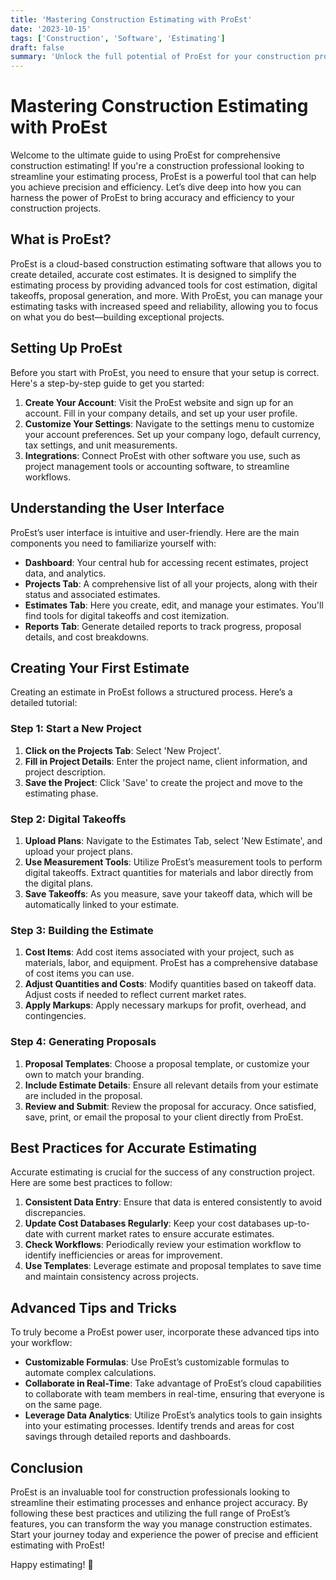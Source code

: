 ```yaml
---
title: 'Mastering Construction Estimating with ProEst'
date: '2023-10-15'
tags: ['Construction', 'Software', 'Estimating']
draft: false
summary: 'Unlock the full potential of ProEst for your construction projects with our comprehensive guide. Learn best practices, tips, and tricks for accurate and efficient estimating.'
---
```


# Mastering Construction Estimating with ProEst

Welcome to the ultimate guide to using ProEst for comprehensive construction estimating! If you're a construction professional looking to streamline your estimating process, ProEst is a powerful tool that can help you achieve precision and efficiency. Let’s dive deep into how you can harness the power of ProEst to bring accuracy and efficiency to your construction projects.

## What is ProEst?

ProEst is a cloud-based construction estimating software that allows you to create detailed, accurate cost estimates. It is designed to simplify the estimating process by providing advanced tools for cost estimation, digital takeoffs, proposal generation, and more. With ProEst, you can manage your estimating tasks with increased speed and reliability, allowing you to focus on what you do best—building exceptional projects.

## Setting Up ProEst

Before you start with ProEst, you need to ensure that your setup is correct. Here's a step-by-step guide to get you started:

1. **Create Your Account**: Visit the ProEst website and sign up for an account. Fill in your company details, and set up your user profile.
2. **Customize Your Settings**: Navigate to the settings menu to customize your account preferences. Set up your company logo, default currency, tax settings, and unit measurements.
3. **Integrations**: Connect ProEst with other software you use, such as project management tools or accounting software, to streamline workflows.

## Understanding the User Interface

ProEst’s user interface is intuitive and user-friendly. Here are the main components you need to familiarize yourself with:

- **Dashboard**: Your central hub for accessing recent estimates, project data, and analytics.
- **Projects Tab**: A comprehensive list of all your projects, along with their status and associated estimates.
- **Estimates Tab**: Here you create, edit, and manage your estimates. You'll find tools for digital takeoffs and cost itemization.
- **Reports Tab**: Generate detailed reports to track progress, proposal details, and cost breakdowns.

## Creating Your First Estimate

Creating an estimate in ProEst follows a structured process. Here’s a detailed tutorial:

### Step 1: Start a New Project

1. **Click on the Projects Tab**: Select 'New Project'.
2. **Fill in Project Details**: Enter the project name, client information, and project description.
3. **Save the Project**: Click 'Save' to create the project and move to the estimating phase.

### Step 2: Digital Takeoffs

1. **Upload Plans**: Navigate to the Estimates Tab, select 'New Estimate', and upload your project plans.
2. **Use Measurement Tools**: Utilize ProEst’s measurement tools to perform digital takeoffs. Extract quantities for materials and labor directly from the digital plans.
3. **Save Takeoffs**: As you measure, save your takeoff data, which will be automatically linked to your estimate.

### Step 3: Building the Estimate

1. **Cost Items**: Add cost items associated with your project, such as materials, labor, and equipment. ProEst has a comprehensive database of cost items you can use.
2. **Adjust Quantities and Costs**: Modify quantities based on takeoff data. Adjust costs if needed to reflect current market rates.
3. **Apply Markups**: Apply necessary markups for profit, overhead, and contingencies.

### Step 4: Generating Proposals

1. **Proposal Templates**: Choose a proposal template, or customize your own to match your branding.
2. **Include Estimate Details**: Ensure all relevant details from your estimate are included in the proposal.
3. **Review and Submit**: Review the proposal for accuracy. Once satisfied, save, print, or email the proposal to your client directly from ProEst.

## Best Practices for Accurate Estimating

Accurate estimating is crucial for the success of any construction project. Here are some best practices to follow:

1. **Consistent Data Entry**: Ensure that data is entered consistently to avoid discrepancies.
2. **Update Cost Databases Regularly**: Keep your cost databases up-to-date with current market rates to ensure accurate estimates.
3. **Check Workflows**: Periodically review your estimation workflow to identify inefficiencies or areas for improvement.
4. **Use Templates**: Leverage estimate and proposal templates to save time and maintain consistency across projects.

## Advanced Tips and Tricks

To truly become a ProEst power user, incorporate these advanced tips into your workflow:

- **Customizable Formulas**: Use ProEst’s customizable formulas to automate complex calculations.
- **Collaborate in Real-Time**: Take advantage of ProEst’s cloud capabilities to collaborate with team members in real-time, ensuring that everyone is on the same page.
- **Leverage Data Analytics**: Utilize ProEst’s analytics tools to gain insights into your estimating processes. Identify trends and areas for cost savings through detailed reports and dashboards.

## Conclusion

ProEst is an invaluable tool for construction professionals looking to streamline their estimating processes and enhance project accuracy. By following these best practices and utilizing the full range of ProEst’s features, you can transform the way you manage construction estimates. Start your journey today and experience the power of precise and efficient estimating with ProEst!

Happy estimating! 🚀